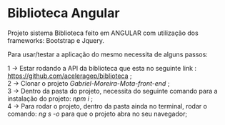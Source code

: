 # Biblioteca Angular

Projeto sistema Biblioteca feito em ANGULAR com utilização dos frameworks: Bootstrap e Jquery.

Para usar/testar a aplicação do mesmo necessita de alguns passos: 

1 -> Estar rodando a API da biblioteca que esta no seguinte link : https://github.com/aceleragep/biblioteca ;
<br>
2 -> Clonar o projeto *Gabriel-Moreira-Mota-front-end* ;
<br>
3 -> Dentro da pasta do projeto, necessita do seguinte comando para a instalação do projeto:  *npm i* ;
<br>
4 -> Para rodar o projeto, dentro da pasta ainda no terminal, rodar o comando: *ng s -o* para que o projeto abra no seu navegador;
<br>

